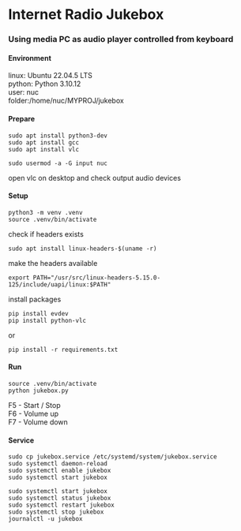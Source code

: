 # Internet Radio Jukebox
### Using media PC as audio player controlled from keyboard


#### Environment
linux: Ubuntu 22.04.5 LTS  
python: Python 3.10.12  
user: nuc  
folder:/home/nuc/MYPROJ/jukebox
  
    
	

#### Prepare
```
sudo apt install python3-dev
sudo apt install gcc
sudo apt install vlc

sudo usermod -a -G input nuc
```

open vlc on desktop and check output audio devices 

#### Setup

```
python3 -m venv .venv
source .venv/bin/activate
```
  
check if headers exists
```
sudo apt install linux-headers-$(uname -r)
```
  
make the headers available
```
export PATH="/usr/src/linux-headers-5.15.0-125/include/uapi/linux:$PATH"
```
  
install packages
```
pip install evdev
pip install python-vlc
```
or
```
pip install -r requirements.txt
```


#### Run

```
source .venv/bin/activate
python jukebox.py
```

F5 - Start / Stop  
F6 - Volume up  
F7 - Volume down  


#### Service

```
sudo cp jukebox.service /etc/systemd/system/jukebox.service
sudo systemctl daemon-reload 
sudo systemctl enable jukebox 
sudo systemctl start jukebox 
```


```
sudo systemctl start jukebox 
sudo systemctl status jukebox 
sudo systemctl restart jukebox
sudo systemctl stop jukebox
journalctl -u jukebox
```



